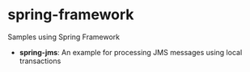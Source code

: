 spring-framework
================

Samples using Spring Framework

- **spring-jms**: An example for processing JMS messages using local transactions
